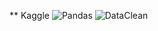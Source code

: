 ** Kaggle
![Pandas](https://github.com/DASHANANT/Certificates/blob/main/List%20of%20Certificates/Kaggle/Anant%20Dashpute%20-%20Pandas.png)
![DataClean](https://github.com/DASHANANT/Certified-Proofs/blob/main/List%20of%20Certificates/Kaggle/Anant%20Dashpute%20-%20Data%20Cleaning.png)
